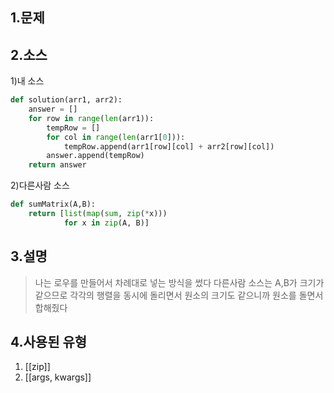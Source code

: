 ## 1.문제

## 2.소스
1)내 소스
```python
def solution(arr1, arr2):
    answer = []
    for row in range(len(arr1)):
        tempRow = []
        for col in range(len(arr1[0])):
            tempRow.append(arr1[row][col] + arr2[row][col])
        answer.append(tempRow)
    return answer
```

2)다른사람 소스
```python
def sumMatrix(A,B):
    return [list(map(sum, zip(*x))) 
			for x in zip(A, B)]
```

## 3.설명
> 나는 로우를 만들어서 차례대로 넣는 방식을 썼다
> 다른사람 소스는 A,B가 크기가 같으므로
> 각각의 행렬을 동시에 돌리면서 원소의 크기도 같으니까
> 원소를 돌면서 합해줬다

## 4.사용된 유형
1) [[zip]]
2) [[args, kwargs]]